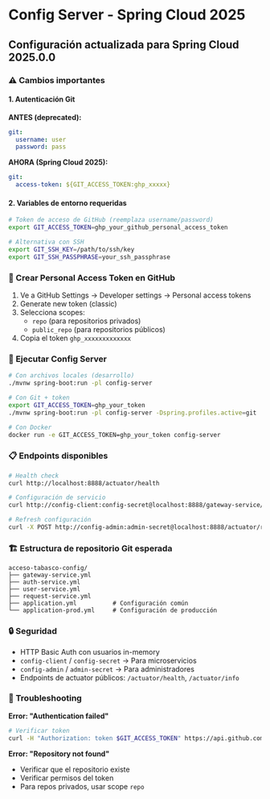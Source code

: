 # Config Server - Spring Cloud 2025

## Configuración actualizada para Spring Cloud 2025.0.0

### ⚠️ Cambios importantes

#### 1. Autenticación Git
**ANTES (deprecated):**
```yaml
git:
  username: user
  password: pass
```

**AHORA (Spring Cloud 2025):**
```yaml
git:
  access-token: ${GIT_ACCESS_TOKEN:ghp_xxxxx}
```

#### 2. Variables de entorno requeridas

```bash
# Token de acceso de GitHub (reemplaza username/password)
export GIT_ACCESS_TOKEN=ghp_your_github_personal_access_token

# Alternativa con SSH
export GIT_SSH_KEY=/path/to/ssh/key
export GIT_SSH_PASSPHRASE=your_ssh_passphrase
```

### 🔑 Crear Personal Access Token en GitHub

1. Ve a GitHub Settings → Developer settings → Personal access tokens
2. Generate new token (classic)
3. Selecciona scopes:
   - `repo` (para repositorios privados)
   - `public_repo` (para repositorios públicos)
4. Copia el token `ghp_xxxxxxxxxxxxx`

### 🚀 Ejecutar Config Server

```bash
# Con archivos locales (desarrollo)
./mvnw spring-boot:run -pl config-server

# Con Git + token
export GIT_ACCESS_TOKEN=ghp_your_token
./mvnw spring-boot:run -pl config-server -Dspring.profiles.active=git

# Con Docker
docker run -e GIT_ACCESS_TOKEN=ghp_your_token config-server
```

### 📋 Endpoints disponibles

```bash
# Health check
curl http://localhost:8888/actuator/health

# Configuración de servicio
curl http://config-client:config-secret@localhost:8888/gateway-service/dev

# Refresh configuración
curl -X POST http://config-admin:admin-secret@localhost:8888/actuator/refresh
```

### 🏗️ Estructura de repositorio Git esperada

```
acceso-tabasco-config/
├── gateway-service.yml
├── auth-service.yml
├── user-service.yml
├── request-service.yml
├── application.yml          # Configuración común
└── application-prod.yml     # Configuración de producción
```

### 🔒 Seguridad

- HTTP Basic Auth con usuarios in-memory
- `config-client` / `config-secret` → Para microservicios
- `config-admin` / `admin-secret` → Para administradores
- Endpoints de actuator públicos: `/actuator/health`, `/actuator/info`

### 🐛 Troubleshooting

**Error: "Authentication failed"**
```bash
# Verificar token
curl -H "Authorization: token $GIT_ACCESS_TOKEN" https://api.github.com/user
```

**Error: "Repository not found"**
- Verificar que el repositorio existe
- Verificar permisos del token
- Para repos privados, usar scope `repo`